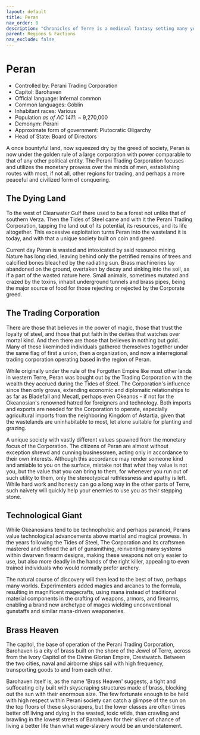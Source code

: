 ```yaml
---
layout: default
title: Peran
nav_order: 8
description: "Chronicles of Terre is a medieval fantasy setting many years in the writing."
parent: Regions & Factions
nav_exclude: false
---
```


# Peran

- Controlled by: Perani Trading Corporation
- Capitol: Barohaven
- Official language: Infernal common
- Common languages: Goblin
- Inhabitant races: Various
- Population *as of AC 1411*: ~ 9,270,000
- Demonym: Perani
- Approximate form of government: Plutocratic Oligarchy
- Head of State: Board of Directors

A once bountyful land, now squeezed dry by the greed of society, Peran is now under the golden rule of a large corporation with power comparable to that of any other political entity. The Perani Trading Corporation focuses and utilizes the monetary prowess over the minds of men, establishing routes with most, if not all, other regions for trading, and perhaps a more peaceful and civilized form of conquering.

## The Dying Land

To the west of Clearwater Gulf there used to be a forest not unlike that of southern Verza. Then the Tides of Steel came and with it the Perani Trading Corporation, tapping the land out of its potential, its resources, and its life altogether. This excessive exploitation turns Peran into the wasteland it is today, and with that a unique society built on coin and greed.

Current day Peran is wasted and intoxicated by said resource mining. Nature has long died, leaving behind only the petrified remains of trees and calcified bones bleached by the radiating sun. Brass machineries lay abandoned on the ground, overtaken by decay and sinking into the soil, as if a part of the wasted nature here. Small animals, sometimes mutated and crazed by the toxins, inhabit underground tunnels and brass pipes, being the major source of food for those rejecting or rejected by the Corporate greed.

## The Trading Corporation

There are those that believes in the power of magic, those that trust the loyalty of steel, and those that put faith in the deities that watches over mortal kind. And then there are those that believes in nothing but gold. Many of these likeminded individuals gathered themselves together under the same flag of first a union, then a organization, and now a interregional trading corporation operating based in the region of Peran.

While originally under the rule of the Forgotten Empire like most other lands in western Terre, Peran was bought out by the Trading Corporation with the wealth they accrued during the Tides of Steel. The Corporation's influence since then only grows, extending economic and diplomatic relationships to as far as Bladefall and Mecatl, perhaps even Okeanos - if not for the Okeanosian's renowned hatred for foreigners and technology. Both imports and exports are needed for the Corporation to operate, especially agricultural imports from the neighboring Kingdom of Astartia, given that the wastelands are uninhabitable to most, let alone suitable for planting and grazing.

A unique society with vastly different values spawned from the monetary focus of the Corporation. The citizens of Peran are almost without exception shrewd and cunning businessmen, acting only in accordance to their own interests. Although this accordance may render someone kind and amiable to you on the surface, mistake not that what they value is not you, but the value that you can bring to them, for whenever you run out of such utility to them, only the stereotypical ruthlessness and apathy is left. While hard work and honesty can go a long way in the other parts of Terre, such naivety will quickly help your enemies to use you as their stepping stone.

## Technological Giant

While Okeanosians tend to be technophobic and perhaps paranoid, Perans value technological advancements above martial and magical prowess. In the years following the Tides of Steel, The Corporation and its craftsmen mastered and refined the art of gunsmithing, reinventing many systems within dwarven firearm designs, making these weapons not only easier to use, but also more deadly in the hands of the right killer, appealing to even trained individuals who would normally prefer archery.

The natural course of discovery will then lead to the best of two, perhaps many worlds. Experimenters added magics and arcanes to the formula, resulting in magnificent magecrafts, using mana instead of traditional material components in the crafting of weapons, armors, and firearms, enabling a brand new archetype of mages wielding unconventional gunstaffs and similar mana-driven weaponeries.

## Brass Heaven

The capitol, the base of operation of the Perani Trading Corporation, Barohaven is a city of brass built on the shore of the Jewel of Terre, across from the Ivory Capitol of the Divine Glorian Empire, Crestwatch. Between the two cities, naval and airborne ships sail with high frequency, transporting goods to and from each other.

Barohaven itself is, as the name 'Brass Heaven' suggests, a tight and suffocating city built with skyscraping structures made of brass, blocking out the sun with their enormous size. The few fortunate enough to be held with high respect within Perani society can catch a glimpse of the sun on the top floors of these skyscrapers, but the lower classes are often times better off living and dying in the wasted, toxic wilds, than crawling and brawling in the lowest streets of Barohaven for their sliver of chance of living a better life than what wage-slavery would be an understatement.
